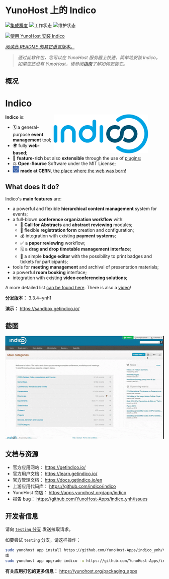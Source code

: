 <!--
注意：此 README 由 <https://github.com/YunoHost/apps/tree/master/tools/readme_generator> 自动生成
请勿手动编辑。
-->

# YunoHost 上的 Indico

[![集成程度](https://dash.yunohost.org/integration/indico.svg)](https://ci-apps.yunohost.org/ci/apps/indico/) ![工作状态](https://ci-apps.yunohost.org/ci/badges/indico.status.svg) ![维护状态](https://ci-apps.yunohost.org/ci/badges/indico.maintain.svg)

[![使用 YunoHost 安装 Indico](https://install-app.yunohost.org/install-with-yunohost.svg)](https://install-app.yunohost.org/?app=indico)

*[阅读此 README 的其它语言版本。](./ALL_README.md)*

> *通过此软件包，您可以在 YunoHost 服务器上快速、简单地安装 Indico。*  
> *如果您还没有 YunoHost，请参阅[指南](https://yunohost.org/install)了解如何安装它。*

## 概况

# Indico 

<img src="https://github.com/indico/indico/raw/master/indico/web/static/images/logo_indico.png"
     align="right"
     width="300"
     style="width: 300px; float: right; margin-right: 50px;">

**Indico** is:
 * 🗓 a general-purpose **event management** tool;
 * 🌍 fully **web-based**;
 * 🧩 **feature-rich** but also **extensible** through the use of [plugins](https://docs.getindico.io/en/stable/plugins/);
 * ⚖️ **Open-Source** Software under the MIT License;
 * <img src="https://raw.githubusercontent.com/indico/assets/master/cern_badge.png" width="20"> **made at CERN**, [the place where the web was born](https://home.cern/science/computing/birth-web)!

## What does it do?
Indico's **main features** are:
 * a powerful and flexible **hierarchical content management** system for events;
 * a full-blown **conference organization workflow** with:
   - 📢 **Call for Abstracts** and **abstract reviewing** modules;
   - 📝 flexible **registration form** creation and configuration;
   - 💰 integration with existing **payment systems**;
   - ✅ a **paper reviewing** workflow;
   - 🗓 a **drag and drop timetable management interface**;
   - 🎫 a simple **badge editor** with the possibility to print badges and tickets for participants;
 * tools for **meeting management** and archival of presentation materials;
 * a powerful **room booking** interface;
 * integration with existing **video conferencing solutions**;

A more detailed list [can be found here](https://getindico.io/features/). There is also a [video](https://www.youtube.com/watch?v=yo8rgg9dOcc)!


**分发版本：** 3.3.4~ynh1

**演示：** <https://sandbox.getindico.io/>

## 截图

![Indico 的截图](./doc/screenshots/sneakpeek.gif)

## 文档与资源

- 官方应用网站： <https://getindico.io/>
- 官方用户文档： <https://learn.getindico.io/>
- 官方管理文档： <https://docs.getindico.io/en>
- 上游应用代码库： <https://github.com/indico/indico>
- YunoHost 商店： <https://apps.yunohost.org/app/indico>
- 报告 bug： <https://github.com/YunoHost-Apps/indico_ynh/issues>

## 开发者信息

请向 [`testing` 分支](https://github.com/YunoHost-Apps/indico_ynh/tree/testing) 发送拉取请求。

如要尝试 `testing` 分支，请这样操作：

```bash
sudo yunohost app install https://github.com/YunoHost-Apps/indico_ynh/tree/testing --debug
或
sudo yunohost app upgrade indico -u https://github.com/YunoHost-Apps/indico_ynh/tree/testing --debug
```

**有关应用打包的更多信息：** <https://yunohost.org/packaging_apps>